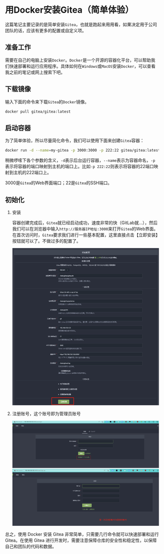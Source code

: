 # 用Docker安装Gitea（简单体验）

这篇笔记主要记录的是简单安装`Gitea`，也就是跑起来用用看，如果决定用于公司团队的话，应该有更多的配置或自定义项。

## 准备工作

需要在自己的电脑上安装`Docker`。`Docker`是一个开源的容器化平台，可以帮助我们快速部署和运行应用程序。具体如何在`Windows`或`MacOS`安装`Docker`，可以查看我之前的笔记或网上搜索下吧。

## 下载镜像

输入下面的命令来下载`Gitea`的`Docker`镜像。

```sh
docker pull gitea/gitea:latest
```

## 启动容器

为了简单体验，所以尽量简化命令，我们可以使用下面来创建`Gitea`容器：

```sh
docker run -d --name=my-gitea -p 3000:3000 -p 222:22 gitea/gitea:latest
```

稍微啰嗦下各个参数的含义，`-d`表示后台运行容器，`--name`表示为容器命名，`-p`表示将容器的端口映射到主机的端口上。比如`-p 222:22`则表示将容器的22端口映射到主机的222端口上。

3000是`Gitea`的Web界面端口；22是`Gitea`的SSH端口。

## 初始化

1. 安装

    容器创建完成后，`Gitea`就已经启动成功，速度非常的快（GitLab就...），然后我们可以在浏览器中输入`http://服务器IP地址:3000`来打开`Gitea`的Web界面。在首次访问时，`Gitea`要求我们进行一些基本配置，这里直接点击【立即安装】按钮就可以了。不做过多的配置了。

    ![Gitea Installation](./images/gitea_installation_guide.png)
2. 注册账号，这个账号即为管理员账号

    ![Gitea Register](./images/gitea_register_btn.png)
    ![Gitea Register](./images/gitea_register_do.png)

总之，使用 Docker 安装 Gitea 非常简单，只需要几行命令就可以快速部署和运行 Gitea。在使用 Gitea 进行开发时，需要注意保障仓库的安全性和稳定性，以保障自己和团队的代码和数据。